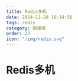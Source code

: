 ```yaml
---
title: Redis多机
date: 2024-11-28 16:14:58
tags: redis
category: 数据库
order: 23
icon: "/img/redis.svg"
---
```


<!--more-->

# Redis多机
